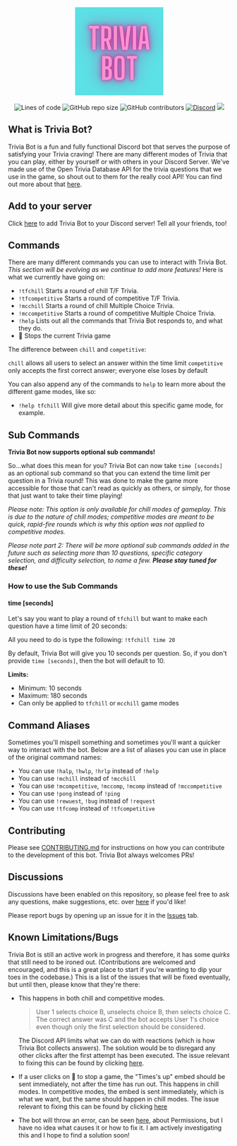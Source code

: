 <div align='center'>
<img alt="Trivia Bot Logo" src='./Trivia_Bot.png' height='200' width='200'/>

![Lines of code](https://img.shields.io/tokei/lines/github/elenirotsides/trivia-bot?color=pink&style=for-the-badge) ![GitHub repo size](https://img.shields.io/github/repo-size/elenirotsides/trivia-bot?color=pink&style=for-the-badge) ![GitHub contributors](https://img.shields.io/github/contributors/elenirotsides/trivia-bot?color=pink&style=for-the-badge)
<a href="https://discord.gg/wsyUhnDrmd"><img alt="Discord" src="https://img.shields.io/discord/825199493590155295?label=Join%20our%20Trivia%20Bot%20Support%20server&logo=Discord&style=for-the-badge" style="max-width:100%;" target="https://discord.gg/wsyUhnDrmd"></a> <a href="https://top.gg/bot/831974682709721099">
<img src="https://top.gg/api/widget/upvotes/831974682709721099.svg">
</a>

</div>

## What is Trivia Bot?

Trivia Bot is a fun and fully functional Discord bot that serves the purpose of satisfying your Trivia craving! There are many different modes of Trivia that you can play, either by yourself or with others in your Discord Server. We've made use of the Open Trivia Database API for the trivia questions that we use in the game, so shout out to them for the really cool API! You can find out more about that [here](https://opentdb.com/).

## Add to your server

Click [here](https://discord.com/api/oauth2/authorize?client_id=831974682709721099&permissions=161856&scope=bot) to add Trivia Bot to your Discord server! Tell all your friends, too!

## Commands

There are many different commands you can use to interact with Trivia Bot. _This section will be evolving as we continue to add more features!_ Here is what we currently have going on:

-   `!tfchill` Starts a round of chill T/F Trivia.
-   `!tfcompetitive` Starts a round of competitive T/F Trivia.
-   `!mcchill` Starts a round of chill Multiple Choice Trivia.
-   `!mccompetitive` Starts a round of competitive Multiple Choice Trivia.
-   `!help` Lists out all the commands that Trivia Bot responds to, and what they do.
-   🛑 Stops the current Trivia game

The difference between `chill` and `competitive`:

`chill` allows all users to select an answer within the time limit
`competitive` only accepts the first correct answer; everyone else loses by default

You can also append any of the commands to `help` to learn more about the different game modes, like so:

-   `!help tfchill` Will give more detail about this specific game mode, for example.

## Sub Commands

**Trivia Bot now supports optional sub commands!**

So...what does this mean for you? Trivia Bot can now take `time [seconds]` as an optional sub command so that you can extend the time limit per question in a Trivia round! This was done to make the game more accessible for those that can't read as quickly as others, or simply, for those that just want to take their time playing!

_Please note: This option is only available for chill modes of gameplay. This is due to the nature of chill modes; competitive modes are meant to be quick, rapid-fire rounds which is why this option was not applied to competitive modes._

_Please note part 2: There will be more optional sub commands added in the future such as selecting more than 10 questions, specific category selection, and difficulty selection, to name a few. **Please stay tuned for these!**_

### How to use the Sub Commands

#### time [seconds]

Let's say you want to play a round of `tfchill` but want to make each question have a time limit of 20 seconds:

All you need to do is type the following: `!tfchill time 20`

By default, Trivia Bot will give you 10 seconds per question. So, if you don't provide `time [seconds]`, then the bot will default to 10.

**Limits:**

-   Minimum: 10 seconds
-   Maximum: 180 seconds
-   Can only be applied to `tfchill` or `mcchill` game modes

## Command Aliases

Sometimes you'll mispell something and sometimes you'll want a quicker way to interact with the bot. Below are a list of aliases you can use in place of the original command names:

-   You can use `!halp`, `!hwlp`, `!hrlp` instead of `!help`
-   You can use `!mchill` instead of `!mcchill`
-   You can use `!mcompetitive`, `!mccomp`, `!mcomp` instead of `!mccompetitive`
-   You can use `!pong` instead of `!ping`
-   You can use `!rewuest`, `!bug` instead of `!request`
-   You can use `!tfcomp` instead of `!tfcompetitive`

## Contributing

Please see [CONTRIBUTING.md](https://github.com/elenirotsides/Trivia-Bot/blob/main/CONTRIBUTING.MD) for instructions on how you can contribute to the development of this bot. Trivia Bot always welcomes PRs!

## Discussions

Discussions have been enabled on this repository, so please feel free to ask any questions, make suggestions, etc. over [here](https://github.com/elenirotsides/Trivia-Bot/discussions) if you'd like!

Please report bugs by opening up an issue for it in the [Issues](https://github.com/elenirotsides/Trivia-Bot/issues) tab.

## Known Limitations/Bugs

Trivia Bot is still an active work in progress and therefore, it has some _quirks_ that still need to be ironed out. (Contributions are welcomed and encouraged, and this is a great place to start if you're wanting to dip your toes in the codebase.) This is a list of the issues that will be fixed eventually, but until then, please know that they're there:

-   This happens in both chill and competitive modes.

    > User 1 selects choice B, unselects choice B, then selects choice C. The correct answer was C and the bot accepts User 1's choice even though only the first selection should be considered.

    The Discord API limits what we can do with reactions (which is how Trivia Bot collects answers). The solution would be to disregard any other clicks after the first attempt has been executed. The issue relevant to fixing this can be found by clicking [here](https://github.com/elenirotsides/Trivia-Bot/issues/52).

-   If a user clicks on 🛑 to stop a game, the "Times's up" embed should be sent immediately, not after the time has run out. This happens in chill modes. In competitive modes, the embed is sent immediately, which is what we want, but the same should happen in chill modes. The issue relevant to fixing this can be found by clicking [here](https://github.com/elenirotsides/Trivia-Bot/issues/108)

-   The bot will throw an error, can be seen [here](https://github.com/elenirotsides/Trivia-Bot/issues/110), about Permissions, but I have no idea what causes it or how to fix it. I am actively investigating this and I hope to find a solution soon!
